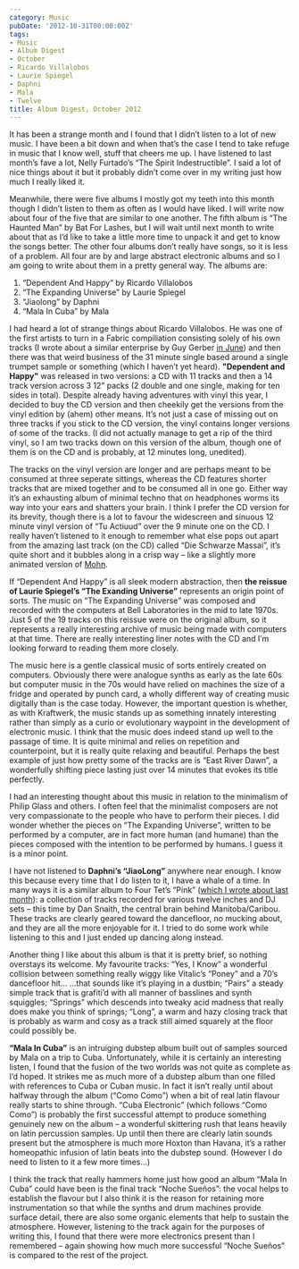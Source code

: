 ```yaml
---
category: Music
pubDate: '2012-10-31T00:00:00Z'
tags:
- Music
- Album Digest
- October
- Ricardo Villalobos
- Laurie Spiegel
- Daphni
- Mala
- Twelve
title: Album Digest, October 2012
---
```

It has been a strange month and I found that I didn’t listen to a lot of new music. I have been a bit down and when that’s the case I tend to take refuge in music that I know well, stuff that cheers me up. I have listened to last month’s fave a lot, Nelly Furtado’s “The Spirit Indestructible”. I said a lot of nice things about it but it probably didn’t come over in my writing just how much I really liked it.

Meanwhile, there were five albums I mostly got my teeth into this month though I didn’t listen to them as often as I would have liked. I will write now about four of the five that are similar to one another. The fifth album is “The Haunted Man” by Bat For Lashes, but I will wait until next month to write about that as I’d like to take a little more time to unpack it and get to know the songs better. The other four albums don’t really have songs, so it is less of a problem. All four are by and large abstract electronic albums and so I am going to write about them in a pretty general way. The albums are:

1. “Dependent And Happy” by Ricardo Villalobos
2. “The Expanding Universe” by Laurie Spiegel
3. “Jiaolong” by Daphni
4. “Mala In Cuba” by Mala

I had heard a lot of strange things about Ricardo Villalobos. He was one of the first artists to turn in a Fabric compiliation consisting solely of his own tracks (I wrote about a similar enterprise by Guy Gerber [in June](album-digest-june-2012)) and then there was that weird business of the 31 minute single based around a single trumpet sample or something (which I haven’t yet heard). **"Dependent and Happy"** was released in two versions: a CD with 11 tracks and then a 14 track version across 3 12” packs (2 double and one single, making for ten sides in total). Despite already having adventures with vinyl this year, I decided to buy the CD version and then cheekily get the versions from the vinyl edition by (ahem) other means. It’s not just a case of missing out on three tracks if you stick to the CD version, the vinyl contains longer versions of some of the tracks. (I did not actually manage to get a rip of the third vinyl, so I am two tracks down on this version of the album, though one of them is on the CD and is probably, at 12 minutes long, unedited).

The tracks on the vinyl version are longer and are perhaps meant to be consumed at three seperate sittings, whereas the CD features shorter tracks that are mixed together and to be consumed all in one go. Either way it’s an exhausting album of minimal techno that on headphones worms its way into your ears and shatters your brain. I think I prefer the CD version for its brevity, though there is a lot to favour the widescreen and sinuous 12 minute vinyl version of “Tu Actiuud” over the 9 minute one on the CD. I really haven’t listened to it enough to remember what else pops out apart from the amazing last track (on the CD) called “Die Schwarze Massai”, it’s quite short and it bubbles along in a crisp way – like a slightly more animated version of [Mohn](album-digest-july-2012).

If “Dependent And Happy” is all sleek modern abstraction, then **the reissue of Laurie Spiegel’s “The Exanding Universe”** represents an origin point of sorts. The music on “The Expanding Universe” was composed and recorded with the computers at Bell Laboratories in the mid to late 1970s. Just 5 of the 19 tracks on this reissue were on the original album, so it represents a really interesting archive of music being made with computers at that time. There are really interesting liner notes with the CD and I’m looking forward to reading them more closely.

The music here is a gentle classical music of sorts entirely created on computers. Obviously there were analogue synths as early as the late 60s but computer music in the 70s would have relied on machines the size of a fridge and operated by punch card, a wholly different way of creating music digitally than is the case today. However, the important question is whether, as with Kraftwerk, the music stands up as something innately interesting rather than simply as a curio or evolutionary waypoint in the development of electronic music. I think that the music does indeed stand up well to the passage of time. It is quite minimal and relies on repetition and counterpoint, but it is really quite relaxing and beautiful. Perhaps the best example of just how pretty some of the tracks are is “East River Dawn”, a wonderfully shifting piece lasting just over 14 minutes that evokes its title perfectly.

I had an interesting thought about this music in relation to the minimalism of Philip Glass and others. I often feel that the minimalist composers are not very compassionate to the people who have to perform their pieces. I did wonder whether the pieces on “The Expanding Universe”, written to be performed by a computer, are in fact more human (and humane) than the pieces composed with the intention to be performed by humans. I guess it is a minor point.

I have not listened to **Daphni’s “JiaoLong”** anywhere near enough. I know this because every time that I do listen to it, I have a whale of a time. In many ways it is a similar album to Four Tet’s “Pink” ([which I wrote about last month](album-digest-september-2012)): a collection of tracks recorded for various twelve inches and DJ sets – this time by Dan Snaith, the central brain behind Manitoba/Caribou. These tracks are clearly geared toward the dancefloor, no mucking about, and they are all the more enjoyable for it. I tried to do some work while listening to this and I just ended up dancing along instead.

Another thing I like about this album is that it is pretty brief, so nothing overstays its welcome. My favourite tracks: “Yes, I Know” a wonderful collision between something really wiggy like Vitalic’s “Poney” and a 70’s dancefloor hit… …that sounds like it’s playing in a dustbin; “Pairs” a steady simple track that is grafiti’d with all manner of basslines and synth squiggles; “Springs” which descends into tweaky acid madness that really does make you think of springs; “Long”, a warm and hazy closing track that is probably as warm and cosy as a track still aimed squarely at the floor could possibly be.

**“Mala In Cuba”** is an intruiging dubstep album built out of samples sourced by Mala on a trip to Cuba. Unfortunately, while it is certainly an interesting listen, I found that the fusion of the two worlds was not quite as complete as I’d hoped. It strikes me as much more of a dubstep album than one filled with references to Cuba or Cuban music. In fact it isn’t really until about halfway through the album (“Como Como”) when a bit of real latin flavour really starts to shine through. “Cuba Electronic” (which follows “Como Como”) is probably the first successful attempt to produce something genuinely new on the album – a wonderful skittering rush that leans heavily on latin percussion samples. Up until then there are clearly latin sounds present but the atmosphere is much more Hoxton than Havana, it’s a rather homeopathic infusion of latin beats into the dubstep sound. (However I do need to listen to it a few more times…)

I think the track that really hammers home just how good an album “Mala In Cuba” could have been is the final track “Noche Sueños”: the vocal helps to establish the flavour but I also think it is the reason for retaining more instrumentation so that while the synths and drum machines provide surface detail, there are also some organic elements that help to sustain the atmosphere. However, listening to the track again for the purposes of writing this, I found that there were more electronics present than I remembered – again showing how much more successful “Noche Sueños” is compared to the rest of the project.